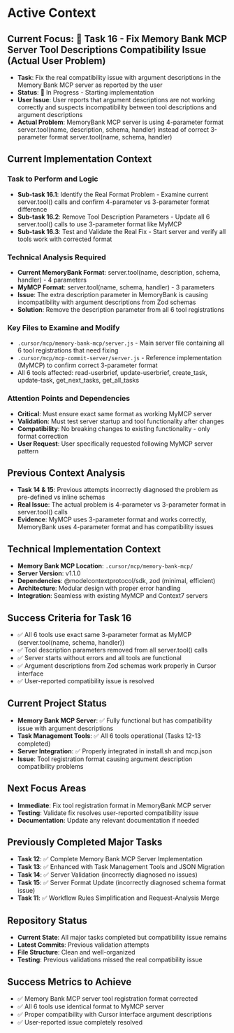 # Active Context

## Current Focus: 🔄 Task 16 - Fix Memory Bank MCP Server Tool Descriptions Compatibility Issue (Actual User Problem)
- **Task**: Fix the real compatibility issue with argument descriptions in the Memory Bank MCP server as reported by the user
- **Status**: 🔄 In Progress - Starting implementation
- **User Issue**: User reports that argument descriptions are not working correctly and suspects incompatibility between tool descriptions and argument descriptions
- **Actual Problem**: MemoryBank MCP server is using 4-parameter format server.tool(name, description, schema, handler) instead of correct 3-parameter format server.tool(name, schema, handler)

## Current Implementation Context

### Task to Perform and Logic
- **Sub-task 16.1**: Identify the Real Format Problem - Examine current server.tool() calls and confirm 4-parameter vs 3-parameter format difference
- **Sub-task 16.2**: Remove Tool Description Parameters - Update all 6 server.tool() calls to use 3-parameter format like MyMCP
- **Sub-task 16.3**: Test and Validate the Real Fix - Start server and verify all tools work with corrected format

### Technical Analysis Required
- **Current MemoryBank Format**: server.tool(name, description, schema, handler) - 4 parameters
- **MyMCP Format**: server.tool(name, schema, handler) - 3 parameters  
- **Issue**: The extra description parameter in MemoryBank is causing incompatibility with argument descriptions from Zod schemas
- **Solution**: Remove the description parameter from all 6 tool registrations

### Key Files to Examine and Modify
- `.cursor/mcp/memory-bank-mcp/server.js` - Main server file containing all 6 tool registrations that need fixing
- `.cursor/mcp/mcp-commit-server/server.js` - Reference implementation (MyMCP) to confirm correct 3-parameter format
- All 6 tools affected: read-userbrief, update-userbrief, create_task, update-task, get_next_tasks, get_all_tasks

### Attention Points and Dependencies
- **Critical**: Must ensure exact same format as working MyMCP server
- **Validation**: Must test server startup and tool functionality after changes
- **Compatibility**: No breaking changes to existing functionality - only format correction
- **User Request**: User specifically requested following MyMCP server pattern

## Previous Context Analysis
- **Task 14 & 15**: Previous attempts incorrectly diagnosed the problem as pre-defined vs inline schemas
- **Real Issue**: The actual problem is 4-parameter vs 3-parameter format in server.tool() calls
- **Evidence**: MyMCP uses 3-parameter format and works correctly, MemoryBank uses 4-parameter format and has compatibility issues

## Technical Implementation Context
- **Memory Bank MCP Location**: `.cursor/mcp/memory-bank-mcp/`
- **Server Version**: v1.1.0
- **Dependencies**: @modelcontextprotocol/sdk, zod (minimal, efficient)
- **Architecture**: Modular design with proper error handling
- **Integration**: Seamless with existing MyMCP and Context7 servers

## Success Criteria for Task 16
- ✅ All 6 tools use exact same 3-parameter format as MyMCP (server.tool(name, schema, handler))
- ✅ Tool description parameters removed from all server.tool() calls
- ✅ Server starts without errors and all tools are functional
- ✅ Argument descriptions from Zod schemas work properly in Cursor interface
- ✅ User-reported compatibility issue is resolved

## Current Project Status
- **Memory Bank MCP Server**: ✅ Fully functional but has compatibility issue with argument descriptions
- **Task Management Tools**: ✅ All 6 tools operational (Tasks 12-13 completed)
- **Server Integration**: ✅ Properly integrated in install.sh and mcp.json
- **Issue**: Tool registration format causing argument description compatibility problems

## Next Focus Areas
- **Immediate**: Fix tool registration format in MemoryBank MCP server
- **Testing**: Validate fix resolves user-reported compatibility issue
- **Documentation**: Update any relevant documentation if needed

## Previously Completed Major Tasks
- **Task 12**: ✅ Complete Memory Bank MCP Server Implementation
- **Task 13**: ✅ Enhanced with Task Management Tools and JSON Migration
- **Task 14**: ✅ Server Validation (incorrectly diagnosed no issues)
- **Task 15**: ✅ Server Format Update (incorrectly diagnosed schema format issue)
- **Task 11**: ✅ Workflow Rules Simplification and Request-Analysis Merge

## Repository Status
- **Current State**: All major tasks completed but compatibility issue remains
- **Latest Commits**: Previous validation attempts
- **File Structure**: Clean and well-organized
- **Testing**: Previous validations missed the real compatibility issue

## Success Metrics to Achieve
- ✅ Memory Bank MCP server tool registration format corrected
- ✅ All 6 tools use identical format to MyMCP server
- ✅ Proper compatibility with Cursor interface argument descriptions
- ✅ User-reported issue completely resolved
